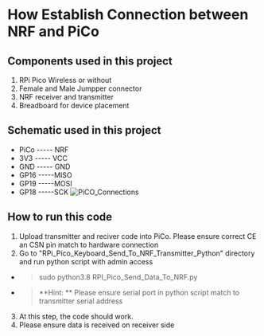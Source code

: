 # How Establish Connection between NRF and PiCo


## Components used in this project
1. RPi Pico Wireless or without
2. Female and Male Jumpper connector
3. NRF receiver and transmitter
4. Breadboard for device placement

## Schematic used in this project
* PiCo ----- NRF
* 3V3 ----- VCC
* GND ----- GND
* GP16 -----MISO
* GP19 -----MOSI
* GP18 -----SCK
![PiCO_Connections](https://user-images.githubusercontent.com/81543946/219866848-5d727f0e-4274-4cfd-a1ad-0342e7305d2c.png)


## How to run this code
1. Upload transmitter and reciver code into PiCo. Please ensure correct CE an CSN pin match to hardware connection
2. Go to "RPi_Pico_Keyboard_Send_To_NRF_Transmitter_Python" directory and run python script with admin access
- > sudo python3.8 RPI_Pico_Send_Data_To_NRF.py
- > **Hint: ** Please ensure serial port in python script match to transmitter serial address
3. At this step, the code should work.
4. Please ensure data is received on receiver side

